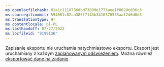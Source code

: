 ```yaml
---
ms.openlocfilehash: 81a1c1118736dbd73890e1773aee1f0020c036c3
ms.sourcegitcommit: 594081c82ca385f7143b3416378533aaf2d6d0d3
ms.translationtype: HT
ms.contentlocale: pl-PL
ms.lasthandoff: 07/27/2022
ms.locfileid: "9199136"
---
```

Zapisanie eksportu nie uruchamia natychmiastowo eksportu. Eksport jest uruchamiany z każdym [zaplanowanym odświeżeniem](../system.md#schedule-tab). Można również [eksportować dane na żądanie](../export-destinations.md#run-exports-on-demand).